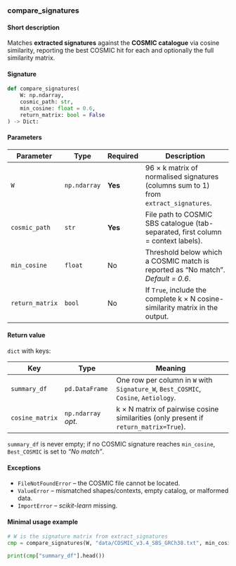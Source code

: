 ### compare_signatures

#### Short description

Matches **extracted signatures** against the **COSMIC catalogue** via cosine similarity, reporting the best COSMIC hit for each and optionally the full similarity matrix.

#### Signature

```python
def compare_signatures(
    W: np.ndarray,
    cosmic_path: str,
    min_cosine: float = 0.6,
    return_matrix: bool = False
) -> Dict:
```

#### Parameters

| Parameter       | Type         | Required | Description                                                                          |
| --------------- | ------------ | -------- | ------------------------------------------------------------------------------------ |
| `W`             | `np.ndarray` | **Yes**  | 96 × k matrix of normalised signatures (columns sum to 1) from `extract_signatures`. |
| `cosmic_path`   | `str`        | **Yes**  | File path to COSMIC SBS catalogue (tab-separated, first column = context labels).    |
| `min_cosine`    | `float`      | No       | Threshold below which a COSMIC match is reported as “No match”. *Default = 0.6*.     |
| `return_matrix` | `bool`       | No       | If `True`, include the complete k × N cosine-similarity matrix in the output.        |

#### Return value

`dict` with keys:

| Key             | Type                | Meaning                                                                              |
| --------------- | ------------------- | ------------------------------------------------------------------------------------ |
| `summary_df`    | `pd.DataFrame`      | One row per column in `W` with `Signature_W`, `Best_COSMIC`, `Cosine`, `Aetiology`.  |
| `cosine_matrix` | `np.ndarray` *opt.* | k × N matrix of pairwise cosine similarities (only present if `return_matrix=True`). |

`summary_df` is never empty; if no COSMIC signature reaches `min_cosine`, `Best_COSMIC` is set to *“No match”*.

#### Exceptions

* `FileNotFoundError` – the COSMIC file cannot be located.
* `ValueError` – mismatched shapes/contexts, empty catalog, or malformed data.
* `ImportError` – *scikit-learn* missing.

#### Minimal usage example

```python
# W is the signature matrix from extract_signatures
cmp = compare_signatures(W, "data/COSMIC_v3.4_SBS_GRCh38.txt", min_cosine=0.7)

print(cmp["summary_df"].head())
```
